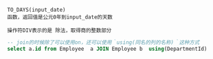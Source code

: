 ```mysql
TO_DAYS(input_date)
函数，返回值是公元0年到input_date的天数	
```

```
操作符DIV表示的是 除法，取得商的整数部分
```

```sql
-- join的时候除了可以使用on，还可以使用｀using(同名的列的名称)｀这种方式
select a.id from Employee  a JOIN Employee b  using(DepartmentId) 
```

